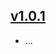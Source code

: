 ## [v1.0.1](https://github.com/push2cloud/compiler-cf-app-versioning/compare/v1.0.0...v1.0.1)
- ...

